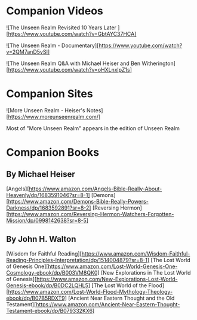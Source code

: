 # Companion Videos 
![The Unseen Realm Revisited 10 Years Later ][https://www.youtube.com/watch?v=GbtAYC37HCA]

![The Unseen Realm - Documentary][https://www.youtube.com/watch?v=2QM7anD5vSI]

![The Unseen Realm Q&A with Michael Heiser and Ben Witherington][https://www.youtube.com/watch?v=oHXLnxlpZ1s]

# Companion Sites
![More Unseen Realm - Heiser's Notes][https://www.moreunseenrealm.com/]

Most of "More Unseen Realm" appears in the edition of Unseen Realm

# Companion Books
## By Michael Heiser
[Angels][https://www.amazon.com/Angels-Bible-Really-About-Heavenly/dp/1683591046?sr=8-1]
[Demons][https://www.amazon.com/Demons-Bible-Really-Powers-Darkness/dp/1683592891?sr=8-2]
[Reversing Hermon][https://www.amazon.com/Reversing-Hermon-Watchers-Forgotten-Mission/dp/0998142638?sr=8-5]

## By John H. Walton
[Wisdom for Faithful Reading][https://www.amazon.com/Wisdom-Faithful-Reading-Principles-Interpretation/dp/1514004879?sr=8-1]
[The Lost World of Genesis One][https://www.amazon.com/Lost-World-Genesis-One-Cosmology-ebook/dp/B003VM8QK0]
[New Explorations in The Lost World of Genesis][https://www.amazon.com/New-Explorations-Lost-World-Genesis-ebook/dp/B0DC2LQHL5]
[The Lost World of the Flood][https://www.amazon.com/Lost-World-Flood-Mythology-Theology-ebook/dp/B07B5RDXT9]
[Ancient Near Eastern Thought and the Old Testament][https://www.amazon.com/Ancient-Near-Eastern-Thought-Testament-ebook/dp/B079332KX6]
